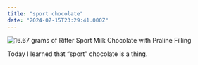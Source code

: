 ```yaml
---
title: "sport chocolate"
date: "2024-07-15T23:29:41.000Z"
---
```


![16.67 grams of Ritter Sport Milk Chocolate with Praline Filling](/img/note-images/IMG_4248-1024x1024.jpeg)

Today I learned that “sport” chocolate is a thing.

